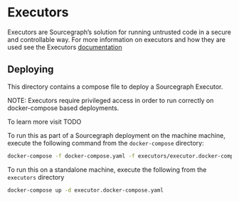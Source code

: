 # Executors

Executors are Sourcegraph’s solution for running untrusted code in a secure and controllable way. For more information on executors and how they are used see the Executors [documentation](https://docs.sourcegraph.com/admin/executors)

## Deploying

This directory contains a compose file to deploy a Sourcegraph Executor.

NOTE: Executors require privileged access in order to run correctly on docker-compose based deployments.

To learn more visit TODO

To run this as part of a Sourcegraph deployment on the machine machine, execute the following command from the `docker-compose` directory:

```bash
docker-compose -f docker-compose.yaml -f executors/executor.docker-compose.yaml up -d
```

To run this on a standalone machine, execute the following from the `executors` directory

```bash
docker-compose up -d executor.docker-compose.yaml
```